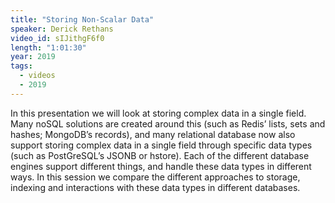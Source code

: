 ```yaml
---
title: "Storing Non-Scalar Data"
speaker: Derick Rethans
video_id: sIJithgF6f0
length: "1:01:30"
year: 2019
tags:
  - videos
  - 2019
---
```


In this presentation we will look at storing complex data in a single field. Many noSQL solutions are created around this (such as Redis’ lists, sets and hashes; MongoDB’s records), and many relational database now also support storing complex data in a single field through specific data types (such as PostGreSQL’s JSONB or hstore). Each of the different database engines support different things, and handle these data types in different ways. In this session we compare the different approaches to storage, indexing and interactions with these data types in different databases.
